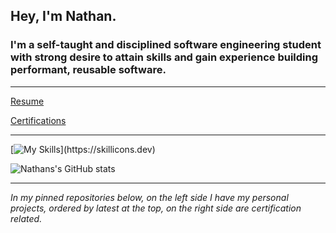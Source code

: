  ## **Hey, I'm Nathan.**

### I'm a self-taught and disciplined software engineering student with strong desire to attain skills and gain experience building performant, reusable software.

---

[Resume](https://github.com/nslee333/Experience/blob/master/resume.md)

[Certifications](https://github.com/nslee333/Experience/blob/master/certifications.md)

---

[![My Skills](https://skillicons.dev/icons?i=ts,js,express,mongodb,postgres,react,next,bash,solidity,linux,git,nodejs,)](https://skillicons.dev)

![Nathans's GitHub stats](https://github-readme-stats.vercel.app/api?username=nslee333&show_icons=true&theme=chartreuse-dark)


---

*In my pinned repositories below, on the left side I have my personal projects, ordered by latest at the top, on the right side are certification related.*
